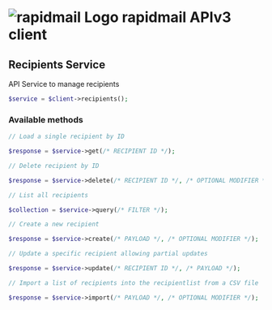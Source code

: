 # ![rapidmail Logo](https://avatars0.githubusercontent.com/u/25850436?v=3&s=50 "rapidmail Logo") rapidmail APIv3 client

## Recipients Service

API Service to manage recipients

```php
$service = $client->recipients();
```

###  Available methods
```php
// Load a single recipient by ID

$response = $service->get(/* RECIPIENT ID */);

// Delete recipient by ID

$response = $service->delete(/* RECIPIENT ID */, /* OPTIONAL MODIFIER */);

// List all recipients

$collection = $service->query(/* FILTER */);

// Create a new recipient

$response = $service->create(/* PAYLOAD */, /* OPTIONAL MODIFIER */);

// Update a specific recipient allowing partial updates

$response = $service->update(/* RECIPIENT ID */, /* PAYLOAD */);

// Import a list of recipients into the recipientlist from a CSV file

$response = $service->import(/* PAYLOAD */, /* OPTIONAL MODIFIER */);
```